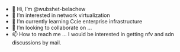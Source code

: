 - 👋 Hi, I’m @wubshet-belachew
- 👀 I’m interested in network virtualization
- 🌱 I’m currently learning Ccie enterprise infrastructure
- 💞️ I’m looking to collaborate on ...
- 📫 How to reach me ...
I would be interested in getting nfv and sdn discussions by mail.
<!---
wubshet-belachew/wubshet-belachew is a ✨ special ✨ repository because its `README.md` (this file) appears on your GitHub profile.
You can click the Preview link to take a look at your changes.
--->

